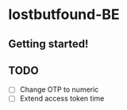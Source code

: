 # lostbutfound-BE

## Getting started!

## TODO

- [ ] Change OTP to numeric
- [ ] Extend access token time
